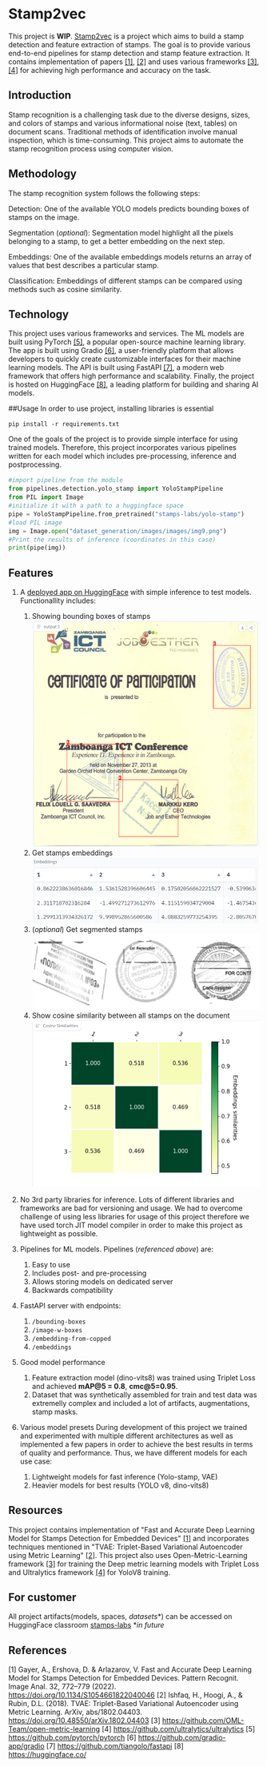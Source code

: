 # Stamp2vec

This project is **WIP**. [Stamp2vec](https://gitlab.pg.innopolis.university/stamps-labs/stamp2vec) is a project which aims to build a stamp detection and feature extraction of stamps. The goal is to provide various end-to-end pipelines for stamp detection and stamp feature extraction. It contains implementation of papers [[1]](#1), [[2]](#2) and uses various frameworks [[3]](#3), [[4]](#4) for achieving high performance and accuracy on the task.

## Introduction

Stamp recognition is a challenging task due to the diverse designs, sizes, and colors of stamps and various informational noise (text, tables) on document scans. Traditional methods of identification involve manual inspection, which is time-consuming. This project aims to automate the stamp recognition process using computer vision.

## Methodology

The stamp recognition system follows the following steps:

Detection: One of the available YOLO models predicts bounding boxes of stamps on the image.

Segmentation (*optional*): Segmentation model highlight all the pixels belonging to a stamp, to get a better embedding on the next step.

Embeddings: One of the available embeddings models returns an array of values that best describes a particular stamp.

Classification: Embeddings of different stamps can be compared using methods such as cosine similarity.

## Technology

This project uses various frameworks and services. The ML models are built using PyTorch [[5]](#5), a popular open-source machine learning library. The app is built using Gradio [[6]](#6), a user-friendly platform that allows developers to quickly create customizable interfaces for their machine learning models. The API is built using FastAPI [[7]](#7), a modern web framework that offers high performance and scalability. Finally, the project is hosted on HuggingFace [[8]](#8), a leading platform for building and sharing AI models.

##Usage
 In order to use project, installing libraries is essential
 ```
 pip install -r requirements.txt
 ```
 One of the goals of the project is to provide simple interface for using trained models. Therefore, this project incorporates various pipelines written for each model which includes pre-processing, inference and postprocessing.
 ```python
 #import pipeline from the module
 from pipelines.detection.yolo_stamp import YoloStampPipeline
 from PIL import Image
 #initialize it with a path to a huggingface space
 pipe = YoloStampPipeline.from_pretrained("stamps-labs/yolo-stamp")
 #load PIL image
 img = Image.open("dataset_generation/images/images/img9.png")
 #Print the results of inference (coordinates in this case)
 print(pipe(img))
 ```

## Features

1. A [deployed app on HuggingFace](https://huggingface.co/spaces/stamps-labs/stamp2vec) with simple inference to test models. Functionallity includes:

   1. Showing bounding boxes of stamps
        ![1689532045977](media/1689532045977.png)
   2. Get stamps embeddings
        ![1689532091404](media/1689532091404.png)
   3. (*optional*) Get segmented stamps
        ![segmented](media/segmented.png)
   5. Show cosine similarity between all stamps on the document
        ![1689532107995](media/1689532107995.png)

2. No 3rd party libraries for inference.
   Lots of different libraries and frameworks are bad for versioning and usage. We had to overcome challenge of using less libraries for usage of this project therefore we have used torch JIT model compiler in order to make this project as lightweight as possible.

3. Pipelines for ML models.
   Pipelines (*referenced above*) are:
   1. Easy to use
   2. Includes post- and pre-processing
   3. Allows storing models on dedicated server
   4. Backwards compatibility
4. FastAPI server with endpoints:

   1. `/bounding-boxes`
   2. `/image-w-boxes`
   3. `/embedding-from-copped`
   4. `/embeddings`
5. Good model performance
   1. Feature extraction model (dino-vits8) was trained using Triplet Loss and achieved **mAP@5 = 0.8**, **cmc@5=0.95**. 
   2. Dataset that was synthetically assembled for train and test data was extremelly complex and included a lot of artifacts, augmentations, stamp masks.
6. Various model presets
   During development of this project we trained and experimented with multiple different architectures as well as implemented a few papers in order to achieve the best results in terms of quality and performance. Thus, we have different models for each use case:
   1. Lightweight models for fast inference (Yolo-stamp, VAE)
   2. Heavier models for best results (YOLO v8, dino-vits8)



## Resources
 This project contains implementation of "Fast and Accurate Deep Learning Model for Stamps Detection for Embedded Devices" [[1]](#1) and incorporates techniques mentioned in "TVAE: Triplet-Based Variational Autoencoder using Metric Learning" [[2]](#2).
 This project also uses Open-Metric-Learning framework [[3]](#3) for training the Deep metric learning models with Triplet Loss and Ultralytics framework [[4]](#4) for YoloV8 training.
## For customer
All project artifacts(models, spaces, *datasets**) can be accessed on HuggingFace classroom [stamps-labs](https://huggingface.co/stamps-labs)
**in future*

## References
 <a id="1">[1]</a> Gayer, A., Ershova, D. & Arlazarov, V. Fast and Accurate Deep Learning Model for Stamps Detection for Embedded Devices. Pattern Recognit. Image Anal. 32, 772–779 (2022). https://doi.org/10.1134/S1054661822040046 
 <a id="2">[2]</a>  Ishfaq, H., Hoogi, A., & Rubin, D.L. (2018). TVAE: Triplet-Based Variational Autoencoder using Metric Learning. ArXiv, abs/1802.04403. https://doi.org/10.48550/arXiv.1802.04403
 <a id="3">[3]</a> https://github.com/OML-Team/open-metric-learning
 <a id="4">[4]</a> https://github.com/ultralytics/ultralytics
 <a id="5">[5]</a> https://github.com/pytorch/pytorch
 <a id="6">[6]</a> https://github.com/gradio-app/gradio
 <a id="7">[7]</a> https://github.com/tiangolo/fastapi
 <a id="8">[8]</a> https://huggingface.co/